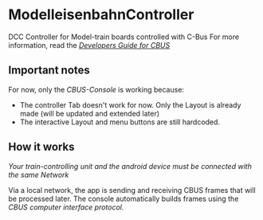 # ModelleisenbahnController
DCC Controller for Model-train boards controlled with C-Bus
For more information, read the [*Developers Guide for CBUS*](https://www.merg.org.uk/merg_wiki/lib/exe/fetch.php?media=public:cbuspublic:developer_6b.pdf)

## Important notes
For now, only the *CBUS-Console* is working because:
- The controller Tab doesn't work for now. Only the Layout is already made (will be updated and extended later)
- The interactive Layout and menu buttons are still hardcoded.

## How it works
*Your train-controlling unit and the android device must be connected with the same Network*

Via a local network, the app is sending and receiving CBUS frames that will be processed later.
The console automatically builds frames using the *CBUS computer interface protocol.*
